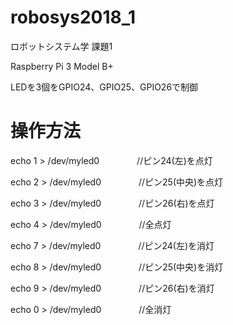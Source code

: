 # robosys2018_1
ロボットシステム学 課題1 

Raspberry Pi 3 Model B+ 

LEDを3個をGPIO24、GPIO25、GPIO26で制御

# 操作方法
echo 1 > /dev/myled0　　　　
//ピン24(左)を点灯

echo 2 > /dev/myled0　　　　
//ピン25(中央)を点灯

echo 3 > /dev/myled0　　　　
//ピン26(右)を点灯

echo 4 > /dev/myled0　　　　
//全点灯


echo 7 > /dev/myled0　　　　
//ピン24(左)を消灯

echo 8 > /dev/myled0　　　　
//ピン25(中央)を消灯

echo 9 > /dev/myled0　　　　
//ピン26(右)を消灯

echo 0 > /dev/myled0　　　　
//全消灯
